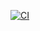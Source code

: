 [![CI](https://github.com/preethika-debug/preethika/actions/workflows/ci.yml/badge.svg)](https://github.com/preethika-debug/preethika/actions/workflows/ci.yml)
